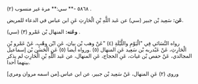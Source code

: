 ٥٨٦٨ -** سي:** مرة غير منسوب (٢) .

**عَن:** سَعِيد بْن جبير (سي) عن عَبد اللَّهِ بْنِ الْحَارِثِ عَنِ ابن عباس في الدعاء للمريض.

**وعَنه:** المنهال بْن عَمْرو (٣) (سي) .

رواه النَّسَائي فِي "الْيَوْمِ واللَّيْلَةِ (٤) "عَنْ وهب بْن بيان، عَنِ ابْن وهْبٍ، عَنْ عَمْرو بْنِ الْحَارِثِ، عَنْ عَبْدربه بْن سَعِيد عَنِ المنهال (٥) .ورواه أيضا (٥) عَنِ الْحَسَن بْن إسماعيل المجالدي، عَنْ حفص بْن غياث، عَنِ الحجاج، عَنِ المنهال، عن عَبد اللَّهِ بْنِ الْحَارِثِ لم يذكر بينهما أحدا.

وروي (٢) عَنِ المنهال، عَنْ سَعِيد بْن جبير، عن ابن عباس.[من اسمه مروان ومري]